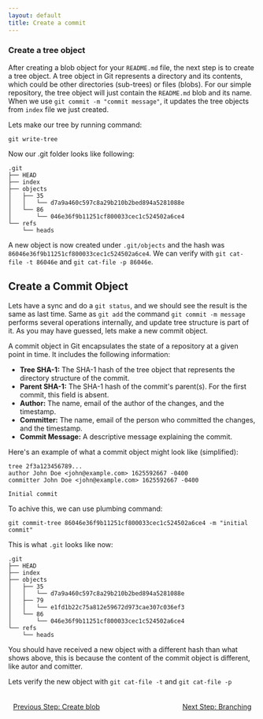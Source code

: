 ```yaml
---
layout: default
title: Create a commit
---
```


### Create a tree object

After creating a blob object for your `README.md` file, the next step is to create a tree object. A tree object in Git represents a directory and its contents, which could be other directories (sub-trees) or files (blobs). For our simple repository, the tree object will just contain the `README.md` blob and its name. When we use `git commit -m "commit message"`, it updates the tree objects from `index` file we just created.

Lets make our tree by running command:

```
git write-tree
```

Now our .git folder looks like following:

```
.git
├── HEAD
├── index
├── objects
│   ├── 35
│   │   └── d7a9a460c597c8a29b210b2bed894a5281088e
│   └── 86
│       └── 046e36f9b11251cf800033cec1c524502a6ce4
└── refs
    └── heads
```

A new object is now created under `.git/objects` and the hash was `86046e36f9b11251cf800033cec1c524502a6ce4`. We can verify with `git cat-file -t 86046e` and `git cat-file -p 86046e`.

## Create a Commit Object

Lets have a sync and do a `git status`, and we should see the result is the same as last time. Same as `git add` the command `git commit -m message` performs several operations internally, and update tree structure is part of it. As you may have guessed, lets make a new commit object.

A commit object in Git encapsulates the state of a repository at a given point in time. It includes the following information:
* **Tree SHA-1:** The SHA-1 hash of the tree object that represents the directory structure of the commit.
* **Parent SHA-1:** The SHA-1 hash of the commit's parent(s). For the first commit, this field is absent.
* **Author:** The name, email of the author of the changes, and the timestamp.
* **Committer:** The name, email of the person who committed the changes, and the timestamp.
* **Commit Message:** A descriptive message explaining the commit.

Here's an example of what a commit object might look like (simplified):
```
tree 2f3a123456789...
author John Doe <john@example.com> 1625592667 -0400
committer John Doe <john@example.com> 1625592667 -0400

Initial commit
```

To achive this, we can use plumbing command:

```
git commit-tree 86046e36f9b11251cf800033cec1c524502a6ce4 -m "initial commit"
```

This is what `.git` looks like now:

```
.git
├── HEAD
├── index
├── objects
│   ├── 35
│   │   └── d7a9a460c597c8a29b210b2bed894a5281088e
│   ├── 79
│   │   └── e1fd1b22c75a812e59672d973cae307c036ef3
│   └── 86
│       └── 046e36f9b11251cf800033cec1c524502a6ce4
└── refs
    └── heads
```

You should have received a new object with a different hash than what shows above, this is because the content of the commit object is different, like autor and comitter.

Lets verify the new object with `git cat-file -t` and `git cat-file -p`



<footer style="width: 100%; display: flex; justify-content: space-between; padding: 20px 0;">
    <a href="./2-blob.html" style="float: left; margin-left: 10px;">Previous Step: Create blob</a>
    <a href="./4-branch.html" style="float: right; margin-right: 10px;">Next Step: Branching</a>
</footer>